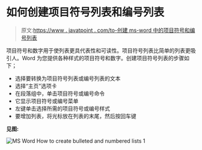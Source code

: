 # 如何创建项目符号列表和编号列表

> 原文:[https://www . javatpoint . com/to-创建 ms-word 中的项目符号和编号列表](https://www.javatpoint.com/to-create-bulleted-and-numbered-lists-in-ms-word)

项目符号和数字用于使列表更具代表性和可读性。项目符号列表比简单的列表更吸引人。Word 为您提供各种样式的项目符号和数字。创建项目符号列表的步骤如下；

*   选择要转换为项目符号列表或编号列表的文本
*   选择“主页”选项卡
*   在段落组中，单击项目符号或编号命令
*   它显示项目符号或编号菜单
*   左键单击选择所需的项目符号或编号样式
*   要增加列表，将光标放在列表的末尾，然后按回车键

**见图:**

![MS Word How to create bulleted and numbered lists 1](../Images/ec6144db44ce971dba92cda5a53f2879.png)